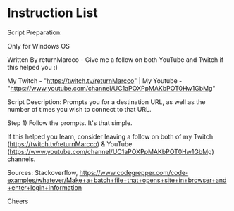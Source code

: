 



Instruction List  
================ 
Script Preparation:

Only for Windows OS

Written By returnMarcco - Give me a follow on both YouTube and Twitch if this helped you :)

My Twitch - "https://twitch.tv/returnMarcco" | My Youtube - "https://www.youtube.com/channel/UC1aPOXPpMAKbPOT0Hw1GbMg"

Script Description: Prompts you for a destination URL, as well as the number of times you wish to connect to that URL.

Step 1) Follow the prompts. It's that simple.

If this helped you learn, consider leaving a follow on both of my Twitch (https://twitch.tv/returnMarcco) & YouTube (https://www.youtube.com/channel/UC1aPOXPpMAKbPOT0Hw1GbMg) channels.  


Sources: Stackoverflow, https://www.codegrepper.com/code-examples/whatever/Make+a+batch+file+that+opens+site+in+browser+and+enter+login+information

Cheers
